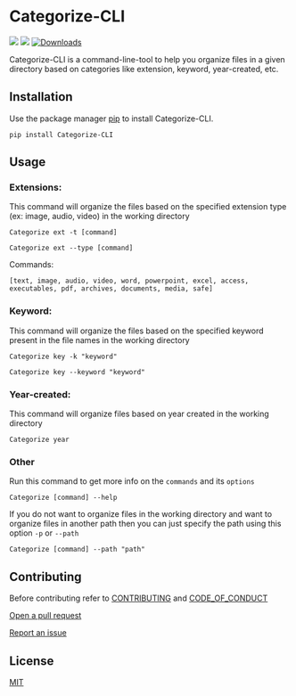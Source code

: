 # Categorize-CLI

![](https://img.shields.io/pypi/v/Categorize-CLI?color=blue&style=flat-square) ![](https://img.shields.io/github/license/Rohith-JN/Categorize-CLI?color=green&style=flat-square)
[![Downloads](https://static.pepy.tech/personalized-badge/categorize-cli?period=total&units=international_system&left_color=grey&right_color=blue&left_text=Downloads)](https://pepy.tech/project/categorize-cli)

Categorize-CLI is a command-line-tool to help you organize files in a given directory based on categories like
extension, keyword, year-created, etc.

## Installation

Use the package manager [pip](https://pip.pypa.io/en/stable/) to install Categorize-CLI.

```
pip install Categorize-CLI
```

## Usage

### Extensions:
This command will organize the files based on the specified extension type (ex: image, audio, video) in the working directory

```
Categorize ext -t [command]
```

```
Categorize ext --type [command]
```

Commands:

```
[text, image, audio, video, word, powerpoint, excel, access, executables, pdf, archives, documents, media, safe]
```

### Keyword:
This command will organize the files based on the specified keyword present in the file names in the working directory

```
Categorize key -k "keyword"
```
```
Categorize key --keyword "keyword"
```

### Year-created:

This command will organize files based on year created in the working directory

```
Categorize year
```

### Other

Run this command to get more info on the `commands` and its `options`

```
Categorize [command] --help
```

If you do not want to organize files in the working directory and want to organize files in another path then you can just specify the path using this option `-p` or `--path`

```
Categorize [command] --path "path"
```

## Contributing

Before contributing refer to [CONTRIBUTING](https://github.com/Rohith-JN/Categorize-CLI/blob/main/CONTRIBUTING.md) and [CODE_OF_CONDUCT](https://github.com/Rohith-JN/Categorize-CLI/blob/main/CODE_OF_CONDUCT.md)

[Open a pull request](https://github.com/Rohith-JN/Categorize-CLI/pulls)

[Report an issue](https://github.com/Rohith-JN/Categorize-CLI/issues)

## License
[MIT](https://choosealicense.com/licenses/mit/)
